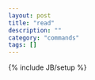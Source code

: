 ```yaml
---
layout: post
title: "read"
description: ""
category: "commands"
tags: []
---
```

{% include JB/setup %}

